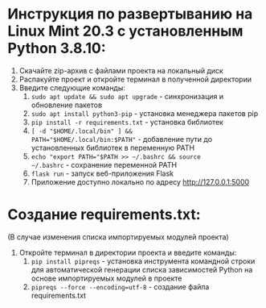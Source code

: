 # Инструкция по развертыванию на Linux Mint 20.3 с установленным Python 3.8.10:
1. Скачайте zip-архив с файлами проекта на локальный диск
2. Распакуйте проект и откройте терминал в полученной директории 
3. Введите следующие команды:
   1. <code>sudo apt update && sudo apt upgrade</code> - синхронизация и обновление пакетов
   2. <code>sudo apt install python3-pip</code> - установка менеджера пакетов pip
   3. <code>pip install -r requirements.txt</code> - установка библиотек
   4. <code>[ -d "$HOME/.local/bin" ] && PATH="$HOME/.local/bin:$PATH"</code> - добавление пути до установленных библиотек в переменную PATH
   5. <code>echo "export PATH="$PATH >> ~/.bashrc && source ~/.bashrc</code> - сохранение переменной PATH
   6. <code>flask run</code> - запуск веб-приложения Flask 
   7. Приложение доступно локально по адресу http://127.0.0.1:5000

# Создание requirements.txt:
(В случае изменения списка импортируемых модулей проекта) 
1. Откройте терминал в директории проекта и введите команды: 
   1. <code>pip install pipreqs</code> - установка инструмента командной строки для автоматической генерации списка зависимостей Python на основе импортируемых модулей в проекте
   2. <code>pipreqs --force --encoding=utf-8</code> - создание файла requirements.txt
